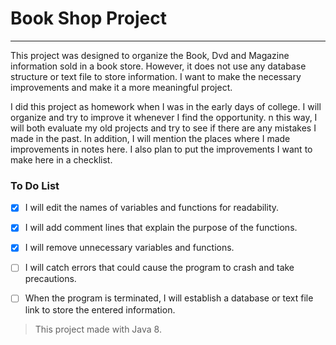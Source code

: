 # Book Shop Project
---

This project was designed to organize the Book, Dvd and Magazine information sold in a book store. However, it does 
not use any database structure or text file to store information. I want to make the necessary improvements and make it a 
more meaningful project.

I did this project as homework when I was in the early days of college. I will organize and try to improve it whenever 
I find the opportunity. n this way, I will both evaluate my old projects and try to see if there are any mistakes 
I made in the past. In addition, I will mention the places where I made improvements in notes here. I also plan to 
put the improvements I want to make here in a checklist.

### To Do List

- [x] I will edit the names of variables and functions for readability.
- [x] I will add comment lines that explain the purpose of the functions.
- [x] I will remove unnecessary variables and functions.
- [ ] I will catch errors that could cause the program to crash and take precautions.
- [ ] When the program is terminated, I will establish a database or text file link to store the entered information.


> This project made with Java 8.